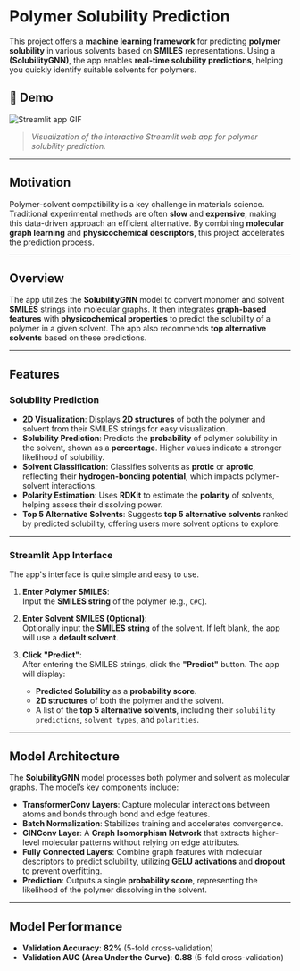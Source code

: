 # Polymer Solubility Prediction

This project offers a **machine learning framework** for predicting **polymer solubility** in various solvents based on **SMILES** representations. Using a **(SolubilityGNN)**, the app enables **real-time solubility predictions**, helping you quickly identify suitable solvents for polymers.

## 🎥 Demo
![Streamlit app GIF](media/demo.gif)

> *Visualization of the interactive Streamlit web app for polymer solubility prediction.*

---

## Motivation

Polymer-solvent compatibility is a key challenge in materials science. Traditional experimental methods are often **slow** and **expensive**, making this data-driven approach an efficient alternative. By combining **molecular graph learning** and **physicochemical descriptors**, this project accelerates the prediction process.

---

## Overview

The app utilizes the **SolubilityGNN** model to convert monomer and solvent **SMILES** strings into molecular graphs. It then integrates **graph-based features** with **physicochemical properties** to predict the solubility of a polymer in a given solvent. The app also recommends **top alternative solvents** based on these predictions.

---

## Features

### Solubility Prediction
- **2D Visualization**: Displays **2D structures** of both the polymer and solvent from their SMILES strings for easy visualization.
- **Solubility Prediction**: Predicts the **probability** of polymer solubility in the solvent, shown as a **percentage**. Higher values indicate a stronger likelihood of solubility.
- **Solvent Classification**: Classifies solvents as **protic** or **aprotic**, reflecting their **hydrogen-bonding potential**, which impacts polymer-solvent interactions.
- **Polarity Estimation**: Uses **RDKit** to estimate the **polarity** of solvents, helping assess their dissolving power.
- **Top 5 Alternative Solvents**: Suggests **top 5 alternative solvents** ranked by predicted solubility, offering users more solvent options to explore.

---

### Streamlit App Interface

The app's interface is quite simple and easy to use.

1. **Enter Polymer SMILES**:  
   Input the **SMILES string** of the polymer (e.g., ``C#C``).

2. **Enter Solvent SMILES (Optional)**:  
   Optionally input the **SMILES string** of the solvent. If left blank, the app will use a **default solvent**.

3. **Click "Predict"**:  
   After entering the SMILES strings, click the **"Predict"** button. The app will display:
   - **Predicted Solubility** as a **probability score**.
   - **2D structures** of both the polymer and the solvent.
   - A list of the **top 5 alternative solvents**, including their `solubility predictions`, `solvent types`, and `polarities`.

---

## Model Architecture

The **SolubilityGNN** model processes both polymer and solvent as molecular graphs. The model’s key components include:

- **TransformerConv Layers**: Capture molecular interactions between atoms and bonds through bond and edge features.
- **Batch Normalization**: Stabilizes training and accelerates convergence.
- **GINConv Layer**: A **Graph Isomorphism Network** that extracts higher-level molecular patterns without relying on edge attributes.
- **Fully Connected Layers**: Combine graph features with molecular descriptors to predict solubility, utilizing **GELU activations** and **dropout** to prevent overfitting.
- **Prediction**: Outputs a single **probability score**, representing the likelihood of the polymer dissolving in the solvent.

---

## Model Performance

- **Validation Accuracy**: **82%** (5-fold cross-validation)
- **Validation AUC (Area Under the Curve)**: **0.88** (5-fold cross-validation)

